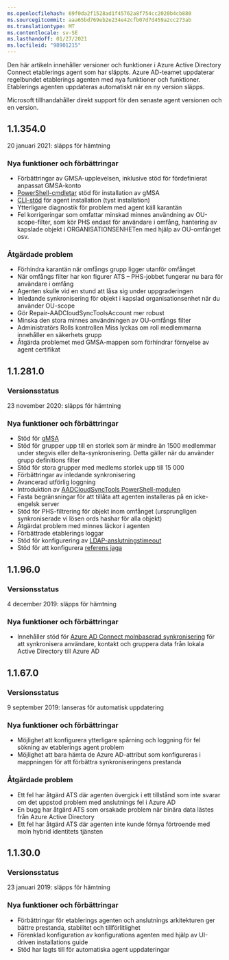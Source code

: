 ```yaml
---
ms.openlocfilehash: 69f0da2f1528ad1f45762a8f754cc2020b4cb880
ms.sourcegitcommit: aaa65bd769eb2e234e42cfb07d7d459a2cc273ab
ms.translationtype: MT
ms.contentlocale: sv-SE
ms.lasthandoff: 01/27/2021
ms.locfileid: "98901215"
---
```

Den här artikeln innehåller versioner och funktioner i Azure Active Directory Connect etablerings agent som har släppts. Azure AD-teamet uppdaterar regelbundet etablerings agenten med nya funktioner och funktioner. Etablerings agenten uppdateras automatiskt när en ny version släpps. 

Microsoft tillhandahåller direkt support för den senaste agent versionen och en version.

## <a name="113540"></a>1.1.354.0

20 januari 2021: släpps för hämtning

### <a name="new-features-and-improvements"></a>Nya funktioner och förbättringar
- Förbättringar av GMSA-upplevelsen, inklusive stöd för fördefinierat anpassat GMSA-konto
- [PowerShell-cmdletar](../articles/active-directory/cloud-sync/how-to-gmsa-cmdlets.md) stöd för installation av gMSA
- [CLI-stöd](../articles/active-directory/cloud-sync/how-to-install-pshell.md) för agent installation (tyst installation)
- Ytterligare diagnostik för problem med agent käll karantän
- Fel korrigeringar som omfattar minskad minnes användning av OU-scope-filter, som kör PHS endast för användare i omfång, hantering av kapslade objekt i ORGANISATIONSENHETen med hjälp av OU-omfånget osv. 


### <a name="fixed-issues"></a>Åtgärdade problem
-    Förhindra karantän när omfångs grupp ligger utanför omfånget
-   När omfångs filter har kon figurer ATS – PHS-jobbet fungerar nu bara för användare i omfång
-   Agenten skulle vid en stund att låsa sig under uppgraderingen
-   Inledande synkronisering för objekt i kapslad organisationsenhet när du använder OU-scope
-   Gör Repair-AADCloudSyncToolsAccount mer robust
-   Minska den stora minnes användningen av OU-omfångs filter
-   Administratörs Rolls kontrollen Miss lyckas om roll medlemmarna innehåller en säkerhets grupp
-   Åtgärda problemet med GMSA-mappen som förhindrar förnyelse av agent certifikat







## <a name="112810"></a>1.1.281.0

### <a name="release-status"></a>Versionsstatus

23 november 2020: släpps för hämtning

### <a name="new-features-and-improvements"></a>Nya funktioner och förbättringar

* Stöd för [gMSA](../articles/active-directory/cloud-sync/how-to-prerequisites.md#group-managed-service-accounts)
* Stöd för grupper upp till en storlek som är mindre än 1500 medlemmar under stegvis eller delta-synkronisering. Detta gäller när du använder grupp definitions filter
* Stöd för stora grupper med medlems storlek upp till 15 000
* Förbättringar av inledande synkronisering
* Avancerad utförlig loggning
* Introduktion av [AADCloudSyncTools PowerShell-modulen](../articles/active-directory/cloud-sync/reference-powershell.md)
* Fasta begränsningar för att tillåta att agenten installeras på en icke-engelsk server
* Stöd för PHS-filtrering för objekt inom omfånget (ursprungligen synkroniserade vi lösen ords hashar för alla objekt)
* Åtgärdat problem med minnes läckor i agenten
* Förbättrade etablerings loggar
* Stöd för konfigurering av [LDAP-anslutningstimeout](../articles/active-directory/cloud-sync/how-to-manage-registry-options.md#configure-ldap-connection-timeout) 
* Stöd för att konfigurera [referens jaga](../articles/active-directory/cloud-sync/how-to-manage-registry-options.md#configure-referral-chasing) 


## <a name="11960"></a>1.1.96.0

### <a name="release-status"></a>Versionsstatus

4 december 2019: släpps för hämtning

### <a name="new-features-and-improvements"></a>Nya funktioner och förbättringar

* Innehåller stöd för [Azure AD Connect molnbaserad synkronisering](../articles/active-directory/cloud-sync/what-is-cloud-sync.md) för att synkronisera användare, kontakt och gruppera data från lokala Active Directory till Azure AD


## <a name="11670"></a>1.1.67.0

### <a name="release-status"></a>Versionsstatus

9 september 2019: lanseras för automatisk uppdatering

### <a name="new-features-and-improvements"></a>Nya funktioner och förbättringar

* Möjlighet att konfigurera ytterligare spårning och loggning för fel sökning av etablerings agent problem
* Möjlighet att bara hämta de Azure AD-attribut som konfigureras i mappningen för att förbättra synkroniseringens prestanda

### <a name="fixed-issues"></a>Åtgärdade problem

* Ett fel har åtgärd ATS där agenten övergick i ett tillstånd som inte svarar om det uppstod problem med anslutnings fel i Azure AD
* En bugg har åtgärd ATS som orsakade problem när binära data lästes från Azure Active Directory
* Ett fel har åtgärd ATS där agenten inte kunde förnya förtroende med moln hybrid identitets tjänsten

## <a name="11300"></a>1.1.30.0

### <a name="release-status"></a>Versionsstatus

23 januari 2019: släpps för hämtning

### <a name="new-features-and-improvements"></a>Nya funktioner och förbättringar

* Förbättringar för etablerings agenten och anslutnings arkitekturen ger bättre prestanda, stabilitet och tillförlitlighet 
* Förenklad konfiguration av konfigurations agenten med hjälp av UI-driven installations guide 
* Stöd har lagts till för automatiska agent uppdateringar